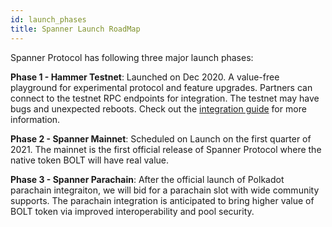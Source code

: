 ```yaml
---
id: launch_phases
title: Spanner Launch RoadMap
---
```


Spanner Protocol has following three major launch phases:

**Phase 1 - Hammer Testnet**: Launched on Dec 2020. A value-free playground for experimental protocol and feature upgrades. Partners can connect to the testnet RPC endpoints for integration. The testnet may have bugs and unexpected reboots. Check out the [integration guide](integration_guide.md) for more information.

**Phase 2 - Spanner Mainnet**: Scheduled on Launch on the first quarter of 2021. The mainnet is the first official release of Spanner Protocol where the native token BOLT will have real value. 

**Phase 3 - Spanner Parachain**: After the official launch of Polkadot parachain integraiton, we will bid for a parachain slot with wide community supports. The parachain integration is anticipated to bring higher value of BOLT token via improved interoperability and pool security. 
